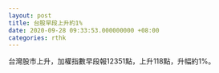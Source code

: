 ```yaml
---
layout: post
title: 台股早段上升約1%
date: 2020-09-28 09:33:53.000000000 +08:00
categories: rthk
---
```


台灣股市上升，加權指數早段報12351點，上升118點，升幅約1%。
